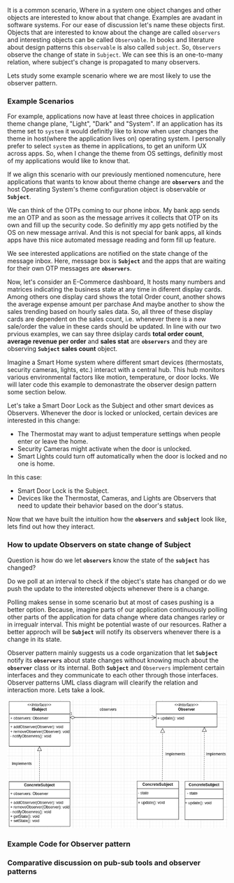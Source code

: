 It is a common scenario, Where in a system one object changes and other objects are interested to know about that change. Examples are avadant in software systems. 
For our ease of discussion let's name these objects first. Objects that are interested to know about the change are called `observers` and interesting objects can be called `Observable`. In books and literature about design patterns this `observable` is also called `subject`. So, `Observers` observe the change of state in `Subject`. We can see this is an one-to-many relation, where subject's change is propagated to many observers. 

Lets study some example scenario where we are most likely to use the observer pattern. 

### Example Scenarios

 For example, applications now have at least three choices in application theme change plane, "Light", "Dark" and "System". If an application has its theme set to `system` it would definitly like to know when user changes the theme in host(where the application lives on) operating system. 
 I personally prefer to select `system` as theme in applications, to get an uniform UX across apps. So, when I change the theme from OS settings, definitly most of my applications would like to know that. 

If we align this scenario with our previously mentioned nomencuture, here applications that wants to know about theme change are **`observers`** and the host Operating System's theme configuration object is observable or **`Subject`**.

We can think of the OTPs coming to our phone inbox. My bank app sends me an OTP and as soon as the message arrives it collects that OTP on its own and fill up the security code. So definitly my app gets notified by the OS on new message arrival. And this is not special for bank apps, all kinds apps have this nice automated message reading and form fill up feature. 

We see interested applications are notified on the state change of the message inbox. Here, message box is **`Subject`** and the apps that are waiting for their own OTP messages are **`observers`**.

Now, let's consider an E-Commerce dashboard, It hosts many numbers and matrices indicating the business state at any time in diferent display cards. Among others one display card shows the total Order count, another shows the average expense amount per parchase And maybe another to show the sales trending based on hourly sales data. 
So, all three of these display cards are dependent on the sales count, i.e. whenever there is a new sale/order the value in these cards should be updated. In line with our two prvious examples, we can say three dsiplay cards **total order count**, **average revenue per order** and **sales stat** are **`observers`** and they are observing **`Subject`** **sales count** object. 

Imagine a Smart Home system where different smart devices (thermostats, security cameras, lights, etc.) interact with a central hub. This hub monitors various environmental factors like motion, temperature, or door locks. We will later code this example to demonastrate the observer design pattern some section below.

Let's take a Smart Door Lock as the Subject and other smart devices as Observers. Whenever the door is locked or unlocked, certain devices are interested in this change:

* The Thermostat may want to adjust temperature settings when people enter or leave the home.
* Security Cameras might activate when the door is unlocked.
* Smart Lights could turn off automatically when the door is locked and no one is home.

In this case:

* Smart Door Lock is the Subject.
* Devices like the Thermostat, Cameras, and Lights are Observers that need to update their behavior based on the door's status.


Now that we have built the intuition how the **`observers`** and **`subject`** look like, lets find out how they interact. 

### How to update Observers on state change of Subject

Question is how do we let **`observers`** know the state of the **`subject`** has changed?

Do we poll at an interval to check if the object's state has changed or do we push the update to the interested objects whenever there is a change. 

Polling makes sense in some scenario but at most of cases pushing is a better option. Because, imagine parts of our application continuously polling other parts of the application for data change where data changes rarley or in irregualr interval. This might be potential waste of our resources. Rather a better approch will be **`Subject`** will notify its observers whenever there is a change in its state. 

Observer pattern mainly suggests us a code organization that let **`Subject`** notify its **`observers`** about state changes without knowing much about the **`observer`** class or its internal. Both **`Subject`** and `Observers` implement certain interfaces and they communicate to each other through those interfaces. Observer patterns UML class diagram will clearify the relation and interaction more. Lets take a look. 


![Observer pattern UML class diagram][def]


### Example Code for Observer pattern

### Comparative discussion on pub-sub tools and observer patterns


[def]: ./imgs/observer_class_diagram.png